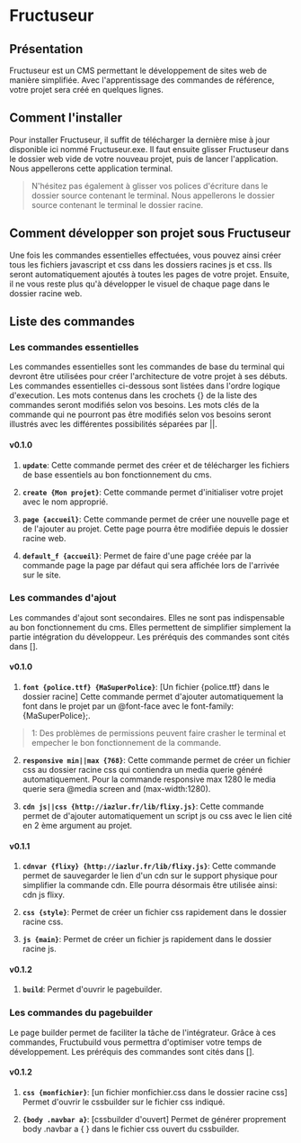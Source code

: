 # Fructuseur

## Présentation
Fructuseur est un CMS permettant le développement de sites web de manière simplifiée. Avec l'apprentissage des commandes de référence, votre projet sera créé en quelques lignes.

## Comment l'installer
Pour installer Fructuseur, il suffit de télécharger la dernière mise à jour disponible ici nommé Fructuseur.exe. Il faut ensuite glisser Fructuseur dans le dossier web vide de votre nouveau projet, puis de lancer l'application. Nous appellerons cette application terminal.
> N'hésitez pas également à glisser vos polices d'écriture dans le dossier source contenant le terminal. Nous appellerons le dossier source contenant le terminal le dossier racine.


## Comment développer son projet sous Fructuseur
Une fois les commandes essentielles effectuées, vous pouvez ainsi créer tous les fichiers javascript et css dans les dossiers racines js et css. Ils seront automatiquement ajoutés à toutes les pages de votre projet. Ensuite, il ne vous reste plus qu'à développer le visuel de chaque page dans le dossier racine web.


## Liste des commandes

### Les commandes essentielles
Les commandes essentielles sont les commandes de base du terminal qui devront être utilisées pour créer l'architecture de votre projet à ses débuts. Les commandes essentielles ci-dessous sont listées dans l'ordre logique d'execution. Les mots contenus dans les crochets {} de la liste des commandes seront modifiés selon vos besoins. Les mots clés de la commande qui ne pourront pas être modifiés selon vos besoins seront illustrés avec les différentes possibilités séparées par ||.


#### v0.1.0

  1. **```update```**: Cette commande permet des créer et de télécharger les fichiers de base essentiels au bon fonctionnement du cms.

  2. **```create {Mon projet}```**: Cette commande permet d'initialiser votre projet avec le nom approprié.

  3. **```page {accueil}```**: Cette commande permet de créer une nouvelle page et de l'ajouter au projet. Cette page pourra être modifiée depuis le dossier racine web.

  4. **```default_f {accueil}```**: Permet de faire d'une page créée par la commande page la page par défaut qui sera affichée lors de l'arrivée sur le site.

### Les commandes d'ajout
Les commandes d'ajout sont secondaires. Elles ne sont pas indispensable au bon fonctionnement du cms. Elles permettent de simplifier simplement la partie intégration du développeur. Les préréquis des commandes sont cités dans [].

#### v0.1.0

  1. **```font {police.ttf} {MaSuperPolice}```**: [Un fichier {police.ttf} dans le dossier racine] Cette commande permet d'ajouter automatiquement la font dans le projet par un @font-face avec le font-family: {MaSuperPolice};.

  > 1: Des problèmes de permissions peuvent faire crasher le terminal et empecher le bon fonctionnement de la commande.


  2. **```responsive min||max {768}```**: Cette commande permet de créer un fichier css au dossier racine css qui contiendra un media querie généré automatiquement. Pour la commande responsive max 1280 le media querie sera @media screen and (max-width:1280).


  3. **```cdn js||css {http://iazlur.fr/lib/flixy.js}```**: Cette commande permet de d'ajouter automatiquement un script js ou css avec le lien cité en 2 ème argument au projet.
  
#### v0.1.1

 1. **```cdnvar {flixy} {http://iazlur.fr/lib/flixy.js}```**: Cette commande permet de sauvegarder le lien d'un cdn sur le support physique pour simplifier la commande cdn. Elle pourra désormais être utilisée ainsi: cdn js flixy.
 
 2. **```css {style}```**: Permet de créer un fichier css rapidement dans le dossier racine css.
 
 3. **```js {main}```**: Permet de créer un fichier js rapidement dans le dossier racine js.
 
#### v0.1.2

 1. **```build```**: Permet d'ouvrir le pagebuilder.
 
### Les commandes du pagebuilder
Le page builder permet de faciliter la tâche de l'intégrateur. Grâce à ces commandes, Fructubuild vous permettra d'optimiser votre temps de développement. Les préréquis des commandes sont cités dans [].

#### v0.1.2

 1. **```css {monfichier}```**: [un fichier monfichier.css dans le dossier racine css] Permet d'ouvrir le cssbuilder sur le fichier css indiqué.
 
 2. **```{body .navbar a}```**: [cssbuilder d'ouvert] Permet de générer proprement body .navbar a { } dans le fichier css ouvert du cssbuilder.


